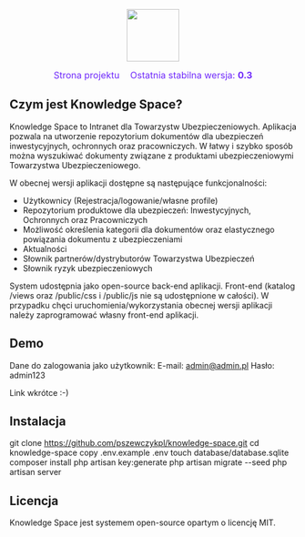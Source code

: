 <p align="center">
    <img src="https://serwer2077449.home.pl/knowledgespace.png" height="92" />
</p>

<p align="center">
<span style="font-size: 16px; color: #702afb; padding-right: 15px">Strona projektu</span>
<span style="font-size: 16px; color: #702afb; ">Ostatnia stabilna wersja: <b>0.3</b></span>
</p>

## Czym jest Knowledge Space?
Knowledge Space to Intranet dla Towarzystw Ubezpieczeniowych. Aplikacja pozwala na utworzenie repozytorium dokumentów dla ubezpieczeń inwestycyjnych, ochronnych oraz pracowniczych. W łatwy i szybko sposób można wyszukiwać dokumenty związane z produktami ubezpieczeniowymi Towarzystwa Ubezpieczeniowego.

W obecnej wersji aplikacji dostępne są następujące funkcjonalności:
- Użytkownicy (Rejestracja/logowanie/własne profile)
- Repozytorium produktowe dla ubezpieczeń: Inwestycyjnych, Ochronnych oraz Pracowniczych
- Możliwość określenia kategorii dla dokumentów oraz elastycznego powiązania dokumentu z ubezpieczeniami
- Aktualności
- Słownik partnerów/dystrybutorów Towarzystwa Ubezpieczeń
- Słownik ryzyk ubezpieczeniowych

System udostępnia jako open-source back-end aplikacji. Front-end (katalog /views oraz /public/css i /public/js nie są udostępnione w całości). W przypadku chęci uruchomienia/wykorzystania obecnej wersji aplikacji należy zaprogramować własny front-end aplikacji.

## Demo
Dane do zalogowania jako użytkownik:
E-mail: admin@admin.pl
Hasło: admin123

Link wkrótce :-)

## Instalacja
git clone https://github.com/pszewczykpl/knowledge-space.git
cd knowledge-space
copy .env.example .env
touch database/database.sqlite
composer install
php artisan key:generate
php artisan migrate --seed
php artisan server

## Licencja
Knowledge Space jest systemem open-source opartym o licencję MIT.
